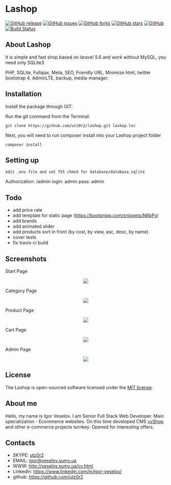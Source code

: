 # Lashop
[![GitHub release](https://img.shields.io/github/release/utz0r2/lashop.svg)](https://github.com/utz0r2/lashop)
[![GitHub issues](https://img.shields.io/github/issues/utz0r2/lashop.svg)](https://github.com/utz0r2/lashop/issues)
[![GitHub forks](https://img.shields.io/github/forks/utz0r2/lashop.svg)](https://github.com/utz0r2/lashop/network)
[![GitHub stars](https://img.shields.io/github/stars/utz0r2/lashop.svg)](https://github.com/utz0r2/lashop/stargazers)
[![GitHub](https://img.shields.io/github/license/mashape/apistatus.svg)](https://github.com/utz0r2/lashop)
[![Build Status](https://travis-ci.com/utz0r2/lashop.svg?branch=master)](https://travis-ci.com/utz0r2/lashop)

## About Lashop

It is simple and fast shop based on laravel 5.6 and work without MySQL, you need only SQLite3. 

PHP, SQLite, Fullajax, Meta, SEO, Friendly URL, Minimize html, twitter bootstrap 4, AdminLTE, backup, media-manager.

## Installation

Install the package through GIT: 

Run the git command from the Terminal:

    git clone https://github.com/utz0r2/lashop.git lashop.loc

Next, you will need to run composer install into your Lashop project folder

	composer install
	
## Setting up
	
	edit .env file and set 755 chmod for database/database.sqlite

Authorization: /admin login: admin  pass: admin

## Todo
* add price rate
* add template for static page (https://bootsnipp.com/snippets/N6bPx)
* add brands
* add animated slider
* add products sort in front (by cost, by view, asc, desc, by name)
* cover tests
* fix travis-ci build

## Screenshots

Start Page
<p align="center"><img src="http://i.piccy.info/i9/168a0be9ffb35aadad1d921c43c499c5/1534495731/122161/1264034/1.png"></p>

Category Page
<p align="center"><img src="http://i.piccy.info/i9/3676dea611c5be88c6f62ff4dd1de66f/1534496075/107793/1264034/3.png"></p>

Product Page
<p align="center"><img src="http://i.piccy.info/i9/253a502892cfc3be44de2f131903b263/1534496168/150751/1264034/3.png"></p>

Cart Page
<p align="center"><img src="http://i.piccy.info/i9/fcc1b7e86534ebc2f8a4fa04e976c786/1534496200/61073/1264034/4.png"></p>

Admin Page
<p align="center"><img src="http://i.piccy.info/i9/eecd23f4a387d02145ee0ee9ab10b3bf/1534496259/80848/1264034/5.png"></p>

## License

The Lashop is open-sourced software licensed under the [MIT license](http://opensource.org/licenses/MIT).

## About me
Hello, my name is Igor Veselov. I am Senior Full Stack Web Developer. Main specialization - Ecommerce websites. On this time developed CMS [vvShop](http://veselov.sumy.ua/vvshop.html) and other e-commerce projects turnkey. Opened for interesting offers.

## Contacts
- SKYPE: [utz0r2](skype:utz0r2)
- EMAIL: [igor@veselov.sumy.ua](mailto:igor@veselov.sumy.ua)
- WWW: http://veselov.sumy.ua/cv.html
- LinkedIn: https://www.linkedin.com/in/igor-veselov/
- github: https://github.com/utz0r2
